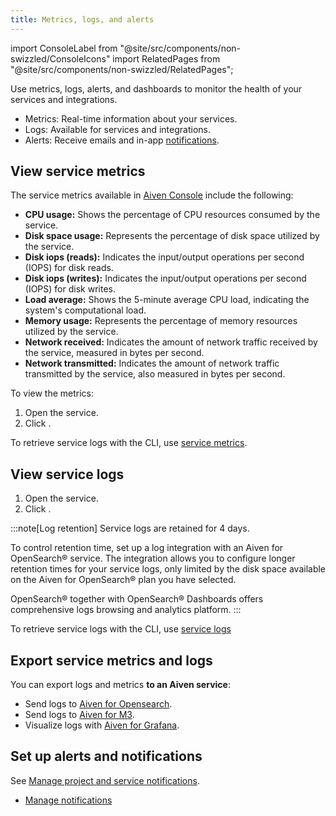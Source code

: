```yaml
---
title: Metrics, logs, and alerts
---
```


import ConsoleLabel from "@site/src/components/non-swizzled/ConsoleIcons"
import RelatedPages from "@site/src/components/non-swizzled/RelatedPages";

Use metrics, logs, alerts, and dashboards to monitor the health of your services and integrations.

- Metrics: Real-time information about your services.
- Logs: Available for services and integrations.
- Alerts: Receive emails and in-app [notifications](/docs/platform/howto/technical-emails).

## View service metrics

The service metrics available in [Aiven
Console](https://console.aiven.io/) include the following:

-   **CPU usage:** Shows the percentage of CPU resources consumed by the
    service.
-   **Disk space usage:** Represents the percentage of disk space
    utilized by the service.
-   **Disk iops (reads):** Indicates the input/output operations per
    second (IOPS) for disk reads.
-   **Disk iops (writes):** Indicates the input/output operations per
    second (IOPS) for disk writes.
-   **Load average:** Shows the 5-minute average CPU load, indicating
    the system's computational load.
-   **Memory usage:** Represents the percentage of memory resources
    utilized by the service.
-   **Network received:** Indicates the amount of network traffic
    received by the service, measured in bytes per second.
-   **Network transmitted:** Indicates the amount of network traffic
    transmitted by the service, also measured in bytes per second.

To view the metrics:

1. Open the service.
1. Click <ConsoleLabel name="metrics"/>.

To retrieve service logs with the CLI,
use [service metrics](/docs/tools/cli/service-cli#avn-service-metrics).

## View service logs

1. Open the service.
1. Click <ConsoleLabel name="logs"/>.

:::note[Log retention]
Service logs are retained for 4 days.

To control retention time, set up a log integration with an Aiven for OpenSearch®
service. The integration allows you to configure longer retention times for your
service logs, only limited by the disk space available on the Aiven for
OpenSearch® plan you have selected.

OpenSearch® together with OpenSearch®
Dashboards offers comprehensive logs browsing and analytics platform.
:::

To retrieve service logs with the CLI, use [service logs](/docs/tools/cli/service-cli#avn-service-logs)

## Export service metrics and logs

You can export logs and metrics **to an Aiven service**:

- Send logs to [Aiven for Opensearch](/docs/products/opensearch/dashboards).
- Send logs to [Aiven for M3](/docs/products/m3db).
- Visualize logs with [Aiven for Grafana](/docs/products/grafana).

## Set up alerts and notifications

See [Manage project and service notifications](/docs/platform/howto/technical-emails).

<RelatedPages/>

- [Manage notifications](/docs/platform/howto/technical-emails)
